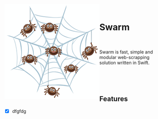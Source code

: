 <div>
<img align="left" width="300" height="300" src="icon.png">
<br>
  
# Swarm

<br><br>
Swarm is fast, simple and modular web-scrapping solution written in Swift.

</div><br><br><br>

## Features

- [x] dfgfdg
